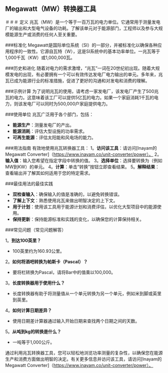 ## Megawatt（MW）转换器工具

＃＃＃ 定义
兆瓦（MW）是一个等于一百万瓦的电力单位。它通常用于测量发电厂的输出和大型电气设备的功耗。了解该单元对于能源部门，工程师以及参与大规模能源生产或消费的任何人至关重要。

###标准化
Megawatt是国际单位系统（SI）的一部分，并被标准化以确保各种应用程序的一致性。它源自瓦特（W），这是SI系统中的基本功率单位。一兆瓦等于1,000千瓦（KW）或1,000,000瓦。

###历史和进化
随着对电力的需求激增，“兆瓦”一词在20世纪初出现。随着大规模发电的出现，有必要拥有一个可以有效传达发电厂电力输出的单元。多年来，兆瓦已成为能源行业的标准措施，促进了更好的沟通和对发电和消费的理解。

###示例计算
为了说明兆瓦的使用，请考虑一家发电厂，该发电厂产生了500兆瓦的电力。这意味着该工厂可以提供5亿瓦的电力。如果一个家庭消耗1千瓦的电力，则该发电厂可以同时为500,000户家庭提供电力。

###使用单位
兆瓦广泛用于各个部门，包括：
-  **能源生产**：测量发电厂的产出。
-  **能源消耗**：评估大型设施的功率需求。
-  **可再生能源**：评估太阳能和风电场的能力。

###用法指南
有效地使用兆瓦转换器工具：
1。**访问该工具**：请访问[Inayam的Megawatt Converter]（https://www.inayam.co/unit-converter/power）。
2。**输入值**：输入您希望在指定字段中转换的值。
3。**选择单位**：选择要转换为（例如MW到KW）的单元。
4。**计算**：单击“转换”按钮立即查看结果。
5。**解释结果**：查看输出并了解其如何适用于您的特定需求。

###最佳用法的最佳实践
-  **双检查输入**：确保输入的值是准确的，以避免转换错误。
-  **了解上下文**：熟悉使用兆瓦来做出明智决定的上下文。
-  **用于计划**：使用该工具用于能源计划和消费评估，以优化大型项目中的能源使用。
-  **保持更新**：保持能源标准和实践的变化，以确保您的计算保持相关。

###常见问题（常见问题解答）

1。**到达100英里？**
-  100英里约为160.93公里。

2。**如何将酒吧转换为帕斯卡（Pascal）？**
- 要将栏转换为Pascal，请将Bar中的值乘以100,000。

3。**长度转换器用于使用什么？**
- 长度转换器有助于将测量值从一个单元转换为另一个单元，例如米到脚或英里到英里。

4。**如何计算日期差异？**
- 使用日期差计算器通过输入开始日期来查找两个日期之间的天数。

5。**从吨到kg的转换是什么？**
- 一吨等于1,000公斤。

通过利用兆瓦转换器工具，您可以轻松地浏览功率测量的复杂性，以确保您在能源生产和消费方面做出明智的决定。有关更多信息并访问该工具，请访问[Inayam的Megawatt Converter]（https://www.inayam.co/unit-converter/power）。